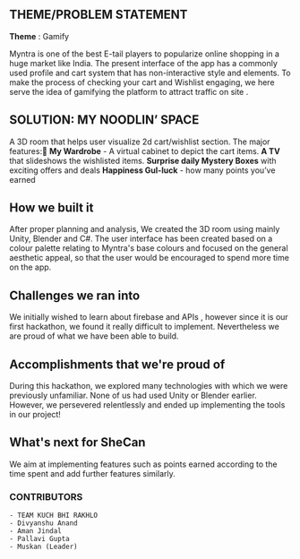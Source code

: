 ## THEME/PROBLEM STATEMENT
**Theme** : Gamify

Myntra is one of the best E-tail players to popularize online shopping in a huge market like India.
The present interface of the app has a commonly used profile and cart system that has non-interactive style and elements. To make the process of checking your cart and Wishlist engaging, we here serve the idea of gamifying the platform to attract traffic on site . 


## SOLUTION: MY NOODLIN’ SPACE 


A 3D room that helps user visualize 2d cart/wishlist section. The major features:
 **My Wardrobe** - A virtual cabinet to depict the cart items.
 **A TV** that slideshows the wishlisted items.
 **Surprise daily Mystery Boxes** with exciting offers and deals
 **Happiness Gul-luck** - how many points you’ve earned 



## How we built it
After proper planning and analysis, We created the 3D room using mainly Unity, Blender and C#. The user interface has been created based on a colour palette relating to Myntra's base colours and focused on the general aesthetic appeal, so that the user would be encouraged to spend more time on the app.

## Challenges we ran into
We initially wished to learn about firebase and APIs , however since it is our first hackathon, we found it really difficult to implement. Nevertheless we are proud of what we have been able to build.
## Accomplishments that we're proud of
During this hackathon, we explored many technologies with which we were previously unfamiliar. None of us had used Unity or Blender earlier. However, we persevered relentlessly and ended up implementing the tools in our project!

## What's next for SheCan
We aim at implementing features such as points earned according to the time spent and add further features similarly.
### **CONTRIBUTORS**
    - TEAM KUCH BHI RAKHLO
    - Divyanshu Anand
    - Aman Jindal
    - Pallavi Gupta
    - Muskan (Leader)
